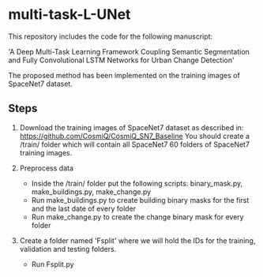 # multi-task-L-UNet

This repository includes the code for the following manuscript:

'A Deep Multi-Task Learning Framework Coupling Semantic Segmentation and Fully Convolutional LSTM Networks for Urban Change Detection'

The proposed method has been implemented on the training images of SpaceNet7 dataset.

## Steps

1. Download the training images of SpaceNet7 dataset as described in: https://github.com/CosmiQ/CosmiQ_SN7_Baseline
   You should create a /train/ folder which will contain all SpaceNet7 60 folders of SpaceNet7 training images.
   
2. Preprocess data
   - Inside the /train/ folder put the following scripts: binary_mask.py, make_buildings.py, make_change.py
   - Run make_buildings.py to create building binary masks for the first and the last date of every folder
   - Run make_change.py to create the change binary mask for every folder

3. Create a folder named 'Fsplit' where we will hold the IDs for the training, validation and testing folders.
   - Run Fsplit.py
   

